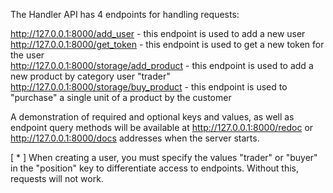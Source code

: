 The Handler API has 4 endpoints for handling requests: 

http://127.0.0.1:8000/add_user - this endpoint is used to add a new user  
http://127.0.0.1:8000/get_token - this endpoint is used to get a new token for the user  
http://127.0.0.1:8000/storage/add_product - this endpoint is used to add a new product by category user "trader"  
http://127.0.0.1:8000/storage/buy_product - this endpoint is used to "purchase" a single unit of a product by the customer  
  
A demonstration of required and optional keys and values, as well as endpoint query methods will be available at http://127.0.0.1:8000/redoc or http://127.0.0.1:8000/docs addresses when the server starts.


[ * ] When creating a user, you must specify the values "trader" or "buyer" in the "position" key to differentiate access to endpoints. Without this, requests will not work.
